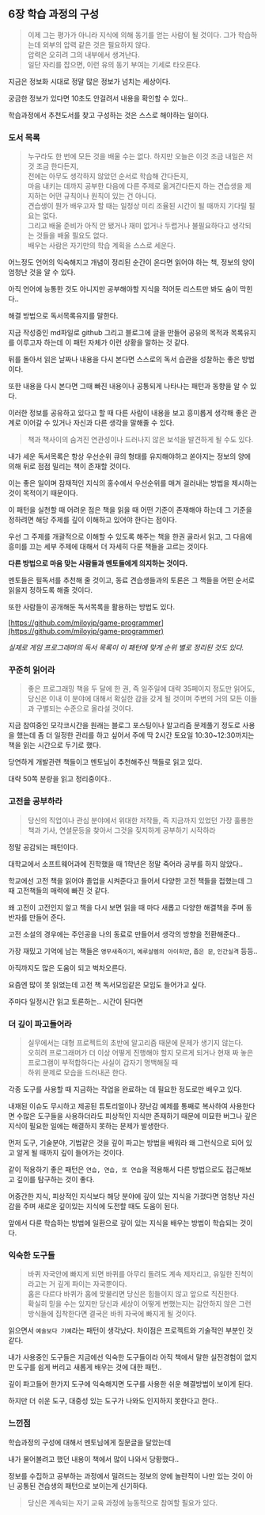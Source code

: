 ## 6장 학습 과정의 구성  

> 이제 그는 평가가 아니라 지식에 의해 동기를 얻는 사람이 될 것이다. 그가 학습하는데 외부의 압력 같은 것은 필요하지 않다.  
> 압력은 오히려 그의 내부에서 생겨난다.  
> 일단 자리를 잡으면, 이런 유의 동기 부여는 기세로 타오른다.  

지금은 정보화 시대로 정말 많은 정보가 넘치는 세상이다.  

궁금한 정보가 있다면 10초도 안걸려서 내용을 확인할 수 있다..  

학습과정에서 추천도서를 찾고 구성하는 것은 스스로 해야하는 일이다.  

### 도서 목록  

> 누구라도 한 번에 모든 것을 배울 수는 없다. 하지만 오늘은 이것 조금 내일은 저것 조금 한다든지,  
> 전에는 아무도 생각하지 않았던 순서로 학습해 간다든지,  
> 마음 내키는 데까지 공부한 다음에 다른 주제로 옮겨간다든지 하는 견습생을 제지하는 어떤 규칙이나 원칙이 있는 건 아니다.  
> 견습생이 뭔가 배우고자 할 때는 일정상 미리 조율된 시간이 될 때까지 기다릴 필요는 없다.  
> 그리고 배울 준비가 아직 안 됐거나 재미 없거나 두렵거나 불필요하다고 생각되는 것들을 배울 필요도 없다.  
> 배우는 사람은 자기만의 학습 계획을 스스로 세운다.  

어느정도 언어의 익숙해지고 개념이 정리된 순간이 온다면 읽어야 하는 책, 정보의 양이 엄청난 것을 알 수 있다.  

아직 언어에 능통한 것도 아니지만 공부해야할 지식을 적어둔 리스트만 봐도 숨이 막힌다..  

해결 방법으로 독서목록유지를 말한다.  

지금 작성중인 md파일로 github 그리고 블로그에 글을 만들어 공유의 목적과 목록유지를 이루고자 하는데 이 패턴 자체가 이런 상황을 말하는 것 같다.  

뒤를 돌아서 읽은 날짜나 내용을 다시 본다면 스스로의 독서 습관을 성찰하는 좋은 방법이다.  

또한 내용을 다시 본다면 그때 빠진 내용이나 공통되게 나타나는 패턴과 동향을 알 수 있다.  

이러한 정보를 공유하고 있다고 할 때 다른 사람이 내용을 보고 흥미롭게 생각해 좋은 관계로 이어갈 수 있거나 자신과 다른 생각을 말해줄 수 있다.  

> 책과 책사이의 숨겨진 연관성이나 드러나지 않은 보석을 발견하게 될 수도 있다.  

내가 세운 독서목록은 항상 우선순위 큐의 형태를 유지해야하고 쏟아지는 정보의 양에 의해 뒤로 점점 밀리는 책이 존재할 것이다.  

이는 좋은 일이며 잠재적인 지식의 홍수에서 우선순위를 매겨 걸러내는 방법을 제시하는 것이 목적이기 때문이다.  

이 패턴을 실천할 때 어려운 점은 책을 읽을 때 어떤 기준이 존재해야 하는데 그 기준을 정하려면 해당 주제를 깊이 이해하고 있어야 한다는 점이다.  

우선 그 주제를 개괄적으로 이해할 수 있도록 해주는 책을 한권 골라서 읽고, 그 다음에 흥미를 끄는 세부 주제에 대해서 더 자세히 다룬 책들을 고르는 것이다.  

**다른 방법으로 마음 맞는 사람들과 멘토들에게 의지하는 것이다.**  

멘토들은 필독서를 추천해 줄 것이고, 동료 견습생들과의 토론은 그 책들을 어떤 순서로 읽을지 정하도록 해줄 것이다.  

또한 사람들이 공개해둔 독서목록을 활용하는 방법도 있다.  

[https://github.com/miloyip/game-programmer](https://github.com/miloyip/game-programmer)  

*실제로 게임 프로그래머의 독서 목록이 이 패턴에 맞게 순위 별로 정리된 것도 있다.*  

### 꾸준히 읽어라  

> 좋은 프로그래밍 책을 두 달에 한 권, 즉 일주일에 대략 35페이지 정도만 읽어도,  
> 당신은 이내 이 분야에 대해서 확실한 감을 갖게 될 것이며 주변의 거의 모든 이들과 구별되는 수준으로 올라설 것이다.  

지금 참여중인 모각코시간을 원래는 블로그 포스팅이나 알고리즘 문제풀기 정도로 사용을 했는데 좀 더 일정한 관리를 하고 싶어서 주에 딱 2시간 토요일 10:30~12:30까지는 책을 읽는 시간으로 두기로 했다.  

당연하게 개발관련 책들이고 멘토님이 추천해주신 책들로 읽고 있다.  

대략 50쪽 분량을 읽고 정리중이다..  

### 고전을 공부하라  

> 당신의 직업이나 관심 분야에서 위대한 저작들, 즉 지금까지 있었던 가장 훌룡한 책과 기사, 연셜문등을 찾아서 그것을 짖지하게 공부하기 시작하라  

정말 공감되는 패턴이다.  

대학교에서 소프트웨어과에 진학했을 때 1학년은 정말 죽어라 공부를 하지 않았다..  

학교에선 고전 책을 읽어야 졸업을 시켜준다고 들어서 다양한 고전 책들을 접했는데 그 때 고전책들의 매력에 빠진 것 같다.  

왜 고전이 고전인지 알고 책을 다시 보면 읽을 때 마다 새롭고 다양한 해결책을 주며 동반자를 만들어 준다.  

고전 소설의 경우에는 주인공을 나의 동료로 만들어서 생각의 방향을 전환해준다..  

가장 재밌고 기억에 남는 책들은 `앵무새죽이기`, `예루살렘의 아이히만`, `좁은 문`, `인간실격` 등등..  

아직까지도 많은 도움이 되고 벅차오른다.

요즘엔 많이 못 읽었는데 고전 책 독서모임같은 모임도 들어가고 싶다.  

주마다 일정시간 읽고 토론하는.. 시간이 된다면  

### 더 깊이 파고들어라  

> 실무에서는 대형 프로젝트의 초반에 알고리즘 때문에 문제가 생기지 않는다.  
> 오히려 프로그래머가 더 이상 어떻게 진행해야 할지 모르게 되거나 현재 짜 놓은 프로그램이 부적합하다는 사실이 갑자기 명백해질 때  
> 하위 문제로 모습을 드러내곤 한다.  

각종 도구를 사용할 때 지금하는 작업을 완료하는 데 필요한 정도로만 배우고 있다.  

내재된 이슈도 무시하고 제공된 튜토리얼이나 장난감 예제를 통째로 복사하여 사용한다면 수많은 도구들을 사용하더라도 피상적인 지식만 존재하기 때문에 미묘한 버그나 깊은 지식이 필요한 일에는 해결하지 못하는 문제가 발생한다.  

먼저 도구, 기술분야, 기법같은 것을 깊이 파고는 방법을 배워라 왜 그런식으로 되어 있고 알게 될 때까지 깊이 들어가는 것이다.  

같이 적용하기 좋은 패턴은 `연습, 연습, 또 연습`을 적용해서 다른 방법으로도 접근해보고 깊이를 탐구하는 것이 좋다.  

어중간한 지식, 피상적인 지식보다 해당 분야에 깊이 있는 지식을 가졌다면 엄청난 자신감을 주며 새로운 깊이있는 지식에 도전할 때도 도움이 된다.  

앞에서 다룬 학습하는 방법에 일환으로 깊이 있는 지식을 배우는 방법이 학습되는 것이다.  

### 익숙한 도구들  

> 바퀴 자국안에 빠지게 되면 바퀴를 아무리 돌려도 계속 제자리고, 유일한 진척이라고는 거 깊게 파이는 자국뿐이다.  
> 홈은 다르다 바퀴가 홈에 맞물리면 당신은 힘들이지 않고 앞으로 직진한다.  
> 확실히 믿을 수는 있지만 당신과 세상이 어떻게 변했는지는 감안하지 않은 그런 방식들에 집착한다면 결국은 바퀴 자국에 빠지게 될 것이다.  

읽으면서 `예술보다 기예`라는 패턴이 생각났다. 차이점은 프로젝트와 기술적인 부분인 것 같다.

내가 사용중인 도구들은 지금에선 익숙한 도구들이라 아직 책에서 말한 실전경험이 없지만 도구를 쉽게 버리고 새롭게 배우는 것에 대한 패턴..  

깊이 파고들어 한가지 도구에 익숙해지면 도구를 사용한 쉬운 해결방법이 보이게 된다.  

하지만 더 쉬운 도구, 대중성 있는 도구가 나와도 인지하지 못한다고 한다..  

### 느낀점  

학습과정의 구성에 대해서 멘토님에게 질문글을 달았는데  

내가 물어볼려고 했던 내용이 책에서 많이 나와서 당황했다..  

정보를 수집하고 공부하는 과정에서 밀려드는 정보의 양에 놀란적이 나만 있는 것이 아닌 공통된 견습생의 패턴으로 보이는게 신기하다.  

> 당신은 계속되는 자기 교육 과정에 능동적으로 참여할 필요가 있다.  

